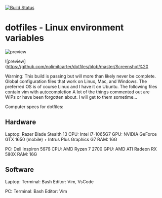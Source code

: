[![Build Status](https://travis-ci.com/travis-ci/travis-web.svg?branch=master)](https://travis-ci.com/travis-ci/travis-web)

# dotfiles - Linux environment variables 

![preview](https://github.com/nolimitcarter/dotfiles/blob/master/Screenshot%20from%202020-06-11%2022-58-56.png)

![preview](https://github.com/nolimitcarter/dotfiles/blob/master/Screenshot%20

Warning: This build is passing but will more than likely never be complete. Global configuration files that work on Linux, Mac, and Windows. The preferred OS is of course Linux and I have it on Ubuntu. The following files contain vim with autocompletion A lot of the things commented out are WIPs or have been forgotten about. I will get to them sometime...

Computer specs for dotfiles:

## Hardware 

Laptop:
Razer Blade Stealth 13
CPU: Intel i7-1065G7
GPU: NVIDIA GeForce GTX 1650 (mobile) + Intrus Plus Graphics G7
RAM: 16G

PC:
Dell Inspiron 5676 
CPU: AMD Ryzen 7 2700 
GPU: AMD ATI Radeon RX 580X
RAM: 16G

## Software

Laptop:
Terminal: Bash
Editor: Vim, VsCode

PC: 
Terminal: Bash 
Editor: Vim
